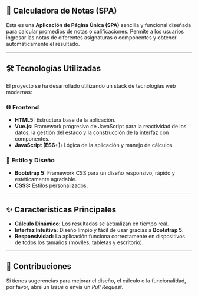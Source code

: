 ## 📝 Calculadora de Notas (SPA)

Esta es una **Aplicación de Página Única (SPA)** sencilla y funcional diseñada para calcular promedios de notas o calificaciones. Permite a los usuarios ingresar las notas de diferentes asignaturas o componentes y obtener automáticamente el resultado.

***

## 🛠️ Tecnologías Utilizadas

El proyecto se ha desarrollado utilizando un stack de tecnologías web modernas:

### 🌐 Frontend
* **HTML5:** Estructura base de la aplicación.
* **Vue.js:** Framework progresivo de JavaScript para la reactividad de los datos, la gestión del estado y la construcción de la interfaz con componentes.
* **JavaScript (ES6+):** Lógica de la aplicación y manejo de cálculos.

### 🎨 Estilo y Diseño
* **Bootstrap 5:** Framework CSS para un diseño responsivo, rápido y estéticamente agradable.
* **CSS3:** Estilos personalizados.

***

## ✨ Características Principales

* **Cálculo Dinámico:** Los resultados se actualizan en tiempo real.
* **Interfaz Intuitiva:** Diseño limpio y fácil de usar gracias a **Bootstrap 5**.
* **Responsividad:** La aplicación funciona correctamente en dispositivos de todos los tamaños (móviles, tabletas y escritorio).

***

## 🤝 Contribuciones

Si tienes sugerencias para mejorar el diseño, el cálculo o la funcionalidad, por favor, abre un *Issue* o envía un *Pull Request*.
